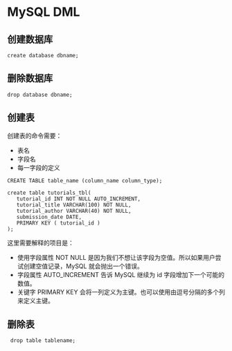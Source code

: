 # MySQL DML

## 创建数据库
```
create database dbname;
```

## 删除数据库

```
drop database dbname;
```

## 创建表


创建表的命令需要：

+ 表名
+ 字段名
+ 每一字段的定义

```
CREATE TABLE table_name (column_name column_type);
```

```
create table tutorials_tbl(
   tutorial_id INT NOT NULL AUTO_INCREMENT,
   tutorial_title VARCHAR(100) NOT NULL,
   tutorial_author VARCHAR(40) NOT NULL,
   submission_date DATE,
   PRIMARY KEY ( tutorial_id )
);
```
这里需要解释的项目是：

+ 使用字段属性 NOT NULL 是因为我们不想让该字段为空值。所以如果用户尝试创建空值记录，MySQL 就会抛出一个错误。
+ 字段属性 AUTO_INCREMENT 告诉 MySQL 继续为 id 字段增加下一个可能的数值。
+ 关键字 PRIMARY KEY 会将一列定义为主键。也可以使用由逗号分隔的多个列来定义主键。

## 删除表

```
 drop table tablename;
```